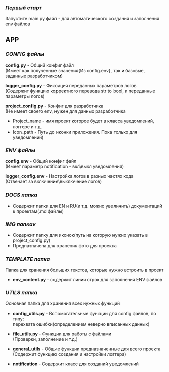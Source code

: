 ### *Первый старт*
Запустите main.py файл - для автоматического создания и заполнения env файлов

## APP
### *CONFIG файлы*
<b>config.py</b> - Общий конфиг файл<br>
(Имеет как полученные значения{Из config.env}, так и базовые, заданные разработчиком)

<b>logger_config.py</b> - Фиксация переданных параметров логов<br>
(Содержит функцию корректного перевода str to bool, и переданные параметры логов)

<b>project_config.py</b> - Конфиг для разработчика<br>
(Не имеет своего env, нужен для данных разработчика<br>
- Project_name - имя проект которое будет в класса уведомлений, логгере и т.д.<br>
- Icon_path - Путь до иконки приложения. Пока только для уведомлений)

### *ENV файлы*
<b>config.env</b> - Общий конфиг файл<br>
(Имеет параметр notification - вкл\выкл уведомления)

<b>logger_config.env</b> - Настройка логов в разных частях кода<br>
(Отвечает за включение\выключение логов)

### *DOCS папка*
- Содержит папки для EN и RU(и т.д. можно увеличить) документаций к проектам(.md файлы)

### *IMG папкаv*
- Содержит папку для иконок(путь на которую нужно указать в project_config.py)
- Предназначена для хранения фото для проекта

### *TEMPLATE папка*
Папка для хранения больших текстов, которые нужно встроить в проект
- <b>env_content.py</b> - содержит линии строк для заполнения ENV файлов

### *UTILS папка*
Основная папка для хранения всех нужных функций
- <b>config_utils.py</b> - Вспомогательные функции для config файлов, по типу:<br>
перехвата ошибки(определением неверно вписанных данных)

- <b>file_utils.py</b> - Функции для работы с файлами<br>
(Проверки, заполнение и т.д.)

- <b>general_utils</b> - Общие функции предназначенные для всего проекта<br>
(Содержит функцию создания и настройки логгера)

- <b>notification</b> - Содержит класс для созданий уведомлений

